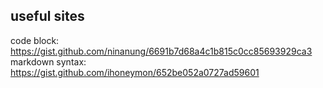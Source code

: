 useful sites
-------------
code block: https://gist.github.com/ninanung/6691b7d68a4c1b815c0cc85693929ca3
markdown syntax: https://gist.github.com/ihoneymon/652be052a0727ad59601
